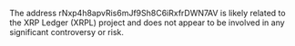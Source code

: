 The address rNxp4h8apvRis6mJf9Sh8C6iRxfrDWN7AV is likely related to the XRP Ledger (XRPL) project and does not appear to be involved in any significant controversy or risk.
